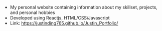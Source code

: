 * My personal website containing information about my skillset, projects, and personal hobbies
* Developed using Reactjs, HTML/CSS/Javascript
* Link: https://justinding765.github.io/Justin_Portfolio/
